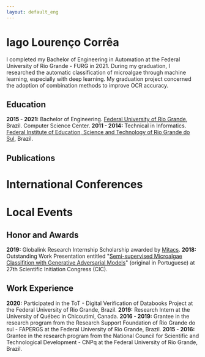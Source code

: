 ```yaml
---
layout: default_eng
---
```


# Iago Lourenço Corrêa

I completed my Bachelor of Engineering in Automation at the Federal University of Rio Grande - FURG in 2021. During my graduation, I researched the automatic classification of microalgae through machine learning, especially with deep learning. My graduation project concerned the adoption of combination methods to improve OCR accuracy.

## Education

**2015 - 2021:** Bachelor of Engineering. [Federal University of Rio Grande](https://www.furg.br/en/), Brazil. Computer Science Center. 
**2011 - 2014:** Technical in Informatics. [Federal Institute of Education, Science and Technology of Rio Grande do Sul](https://ifrs.edu.br/riogrande/), Brazil.

## Publications

# International Conferences

# Local Events


## Honor and Awards

**2019:** Globalink Research Internship Scholarship awarded by [Mitacs](https://www.mitacs.ca/en).
**2018:** Outstanding Work Presentation entitled "[Semi-supervised Microalgae Classifition with Generative Adversarial Models](https://drive.google.com/file/d/1XcQU_3gc94EWH_-vswAqVwAvpx_vnq4o/view?usp=sharing)" (original in Portuguese) at 27th Scientific Initiation Congress (CIC).


## Work Experience

**2020:** Participated in the ToT - Digital Verification of Databooks Project at the Federal University of Rio Grande, Brazil.
**2019:** Research Intern at the University of Québec in Chicoutimi, Canada.
**2016 - 2019:** Grantee in the research program from the Research Support Foundation of Rio Grande do  sul - FAPERGS at the Federal University of Rio Grande, Brazil.
**2015 - 2016:** Grantee in the research program from the National Council for Scientific and Technological Development - CNPq at the Federal University of Rio Grande, Brazil.
